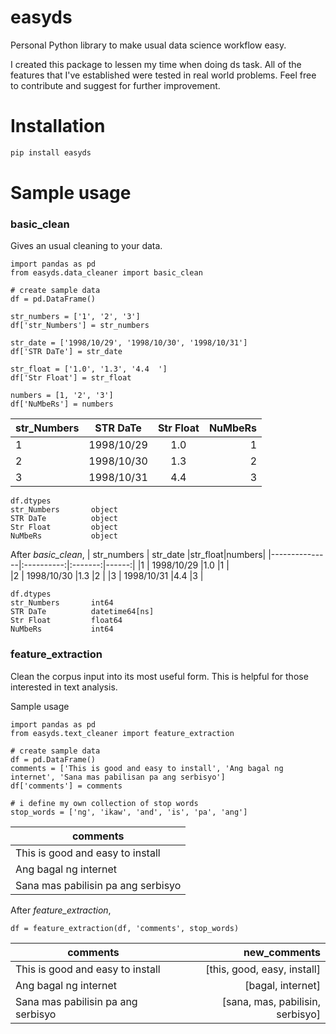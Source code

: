 # easyds

Personal Python library to make usual data science workflow easy.

I created this package to lessen my time when doing ds task. 
All of the features that I've established were tested in real world problems. 
Feel free to contribute and suggest for further improvement.

# Installation
```python
pip install easyds
```

# Sample usage

### basic_clean

Gives an usual cleaning to your data.
```
import pandas as pd
from easyds.data_cleaner import basic_clean

# create sample data
df = pd.DataFrame()

str_numbers = ['1', '2', '3']
df['str_Numbers'] = str_numbers

str_date = ['1998/10/29', '1998/10/30', '1998/10/31']
df['STR DaTe'] = str_date

str_float = ['1.0', '1.3', '4.4  ']
df['Str Float'] = str_float

numbers = [1, '2', '3']
df['NuMbeRs'] = numbers
```

| str_Numbers   | STR DaTe   |Str Float  | NuMbeRs|
|---------------|:----------:|:---------:|-------:|
|1              | 1998/10/29 |1.0        |1       |     
|2              | 1998/10/30 |1.3        |2       |
|3              | 1998/10/31 |4.4        |3       |
```
df.dtypes
str_Numbers       object
STR DaTe          object
Str Float         object
NuMbeRs           object
```

After <i>basic_clean</i>,
| str_numbers   | str_date   |str_float|numbers|
|---------------|:----------:|:-------:|------:|
|1              | 1998/10/29 |1.0      |1      |     
|2              | 1998/10/30 |1.3      |2      |
|3              | 1998/10/31 |4.4      |3      |
```
df.dtypes
str_Numbers       int64
STR DaTe          datetime64[ns]
Str Float         float64
NuMbeRs           int64
```


### feature_extraction

Clean the corpus input into its most useful form.
This is helpful for those interested in text analysis.

Sample usage

```
import pandas as pd
from easyds.text_cleaner import feature_extraction

# create sample data
df = pd.DataFrame()
comments = ['This is good and easy to install', 'Ang bagal ng internet', 'Sana mas pabilisan pa ang serbisyo']
df['comments'] = comments

# i define my own collection of stop words
stop_words = ['ng', 'ikaw', 'and', 'is', 'pa', 'ang']
```
|comments                          |
|----------------------------------|
|This is good and easy to install  |   
|Ang bagal ng internet             |
|Sana mas pabilisin pa ang serbisyo|

After <i>feature_extraction</i>,
```
df = feature_extraction(df, 'comments', stop_words)
```
|comments                          |new_comments                    |
|----------------------------------|-------------------------------:|
|This is good and easy to install  |[this, good, easy, install]     |
|Ang bagal ng internet             |[bagal, internet]               |
|Sana mas pabilisin pa ang serbisyo|[sana, mas, pabilisin, serbisyo]|

